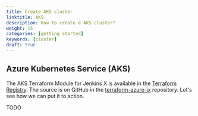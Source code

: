 ```yaml
---
title: Create AKS cluster
linktitle: AKS
description: How to create a AKS cluster?
weight: 15
categories: [getting started]
keywords: [cluster]
draft: true
---
```


## Azure Kubernetes Service (AKS)

The AKS Terraform Module for Jenkins X is available in the [Terraform Registry](https://registry.terraform.io/modules/jenkins-x/jx/azure).
The source is on GitHub in the [terraform-azure-jx](https://github.com/jenkins-x/terraform-azure-jx) repository.
Let's see how we can put it to action.

TODO
